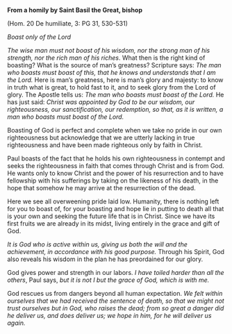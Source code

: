 

**From a homily by Saint Basil the Great, bishop**

(Hom. 20 De humiliate, 3: PG 31, 530-531)

_Boast only of the Lord_

_The wise man must not boast of his wisdom, nor the strong man of his strength, nor the rich man of his riches_. What then is the right kind of boasting? What is the source of man’s greatness? Scripture says: _The man who boasts must boast of this, that he knows and understands that I am the Lord._ Here is man’s greatness, here is man’s glory and majesty: to know in truth what is great, to hold fast to it, and to seek glory from the Lord of glory. The Apostle tells us: _The man who boasts must boast of the Lord._ He has just said: _Christ was appointed by God to be our wisdom, our righteousness, our sanctification, our redemption, so that, as it is written, a man who boasts must boast of the Lord._

Boasting of God is perfect and complete when we take no pride in our own righteousness but acknowledge that we are utterly lacking in true righteousness and have been made righteous only by faith in Christ.

Paul boasts of the fact that he holds his own righteousness in contempt and seeks the righteousness in faith that comes through Christ and is from God. He wants only to know Christ and the power of his resurrection and to have fellowship with his sufferings by taking on the likeness of his death, in the hope that somehow he may arrive at the resurrection of the dead.

Here we see all overweening pride laid low. Humanity, there is nothing left for you to boast of, for your boasting and hope lie in putting to death all that is your own and seeking the future life that is in Christ. Since we have its first fruits we are already in its midst, living entirely in the grace and gift of God.

_It is God who is active within us, giving us both the will and the achievement, in accordance with his good purpose._ Through his Spirit, God also reveals his wisdom in the plan he has preordained for our glory.

God gives power and strength in our labors. _I have toiled harder than all the others_, Paul says, _but it is not I but the grace of God, which is with me._

God rescues us from dangers beyond all human expectation. _We felt within ourselves that we had received the sentence of death, so that we might not trust ourselves but in God, who raises the dead; from so great a danger did he deliver us, and does deliver us; we hope in him, for he will deliver us again._

